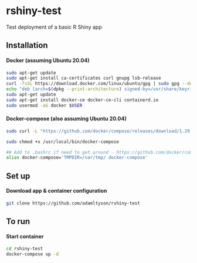 # rshiny-test
Test deployment of a basic R Shiny app


## Installation
#### Docker (assuming Ubuntu 20.04)

```bash
sudo apt-get update
sudo apt-get install ca-certificates curl gnupg lsb-release
curl -fsSL https://download.docker.com/linux/ubuntu/gpg | sudo gpg --dearmor -o /usr/share/keyrings/docker-archive-keyring.gpg
echo "deb [arch=$(dpkg --print-architecture) signed-by=/usr/share/keyrings/docker-archive-keyring.gpg] https://download.docker.com/linux/ubuntu $(lsb_release -cs) stable" | sudo tee /etc/apt/sources.list.d/docker.list > /dev/null
sudo apt-get update
sudo apt-get install docker-ce docker-ce-cli containerd.io
sudo usermod -aG docker $USER
```

#### Docker-compose (also assuming Ubuntu 20.04)
```bash
sudo curl -L "https://github.com/docker/compose/releases/download/1.29.2/docker-compose-$(uname -s)-$(uname -m)" -o /usr/local/bin/docker-compose

sudo chmod +x /usr/local/bin/docker-compose

## Add to .bashrc if need to get around - https://github.com/docker/compose/issues/1339
alias docker-compose='TMPDIR=/var/tmp/ docker-compose'
```
## Set up

#### Download app & container configuration
```bash
git clone https://github.com/adamltyson/rshiny-test
```

## To run
#### Start container
```bash
cd rshiny-test
docker-compose up -d
```

